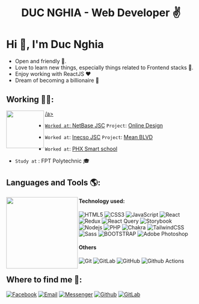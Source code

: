 <h1 align="center">DUC NGHIA - Web Developer ✌️ </h1>

# Hi 👋, I'm Duc Nghia

- Open and friendly 👫.
- Love to learn new things, especially things related to Frontend stacks 📖.
- Enjoy working with ReactJS ❤
- Dream of becoming a billionaire 🐸

 ## Working 👨‍💻:
 <a href="https://github.com/truongDucNghia">
  <img align="left" width="auto" height="100" src="https://octodex.github.com/images/NUX_Octodex.gif">
 /a>

- `Worked at`: [NetBase JSC](https://netbasejsc.com/) `Project`: [Online Design](https://github.com/Printcart)

- `Worked at`: [Inecso JSC](https://www.linkedin.com/company/inecso/) `Project`: [Mean BLVD](https://meanblvd.com/)
 
- `Worked at`: [PHX Smart school](https://www.phx-smartschool.com/home/)
  
- `Study at` : FPT Polytechnic 🎓

  


## Languages and Tools 🌎:

<a href="https://github.com/truongDucNghia"><img align="left" width="190" height="190" src="https://github.com/M0nica/M0nica/blob/main/octomonica/m0nica-octocat-rotating.gif?raw=true"></a>
#### Technology used:
![HTML5](https://img.shields.io/badge/-HTML5-%23E44D27?style=flat-square&logo=html5&logoColor=ffffff)
![CSS3](https://img.shields.io/badge/-CSS3-%231572B6?style=flat-square&logo=css3)
![JavaScript](https://img.shields.io/badge/-JavaScript-%23F7DF1C?style=flat-square&logo=javascript&logoColor=000000&labelColor=%23F7DF1C&color=%23FFCE5A)
![React](https://img.shields.io/badge/-React-%23282C34?style=flat-square&logo=react)
![Redux](https://img.shields.io/badge/redux-%23593d88.svg?style=flat-square&logo=redux&logoColor=white)
![React Query](https://img.shields.io/badge/-React%20Query-FF4154?style=flat-square&logo=react%20query&logoColor=white)
![Storybook](https://img.shields.io/badge/-Storybook-FF4785?style=flat-square&logo=storybook&logoColor=white)
![Nodejs](https://img.shields.io/badge/-Nodejs-black?style=flat-square&logo=Node.js)
![PHP](https://img.shields.io/badge/PHP-777BB4?logo=php&logoColor=white)
![Chakra](https://img.shields.io/badge/chakra-%234ED1C5.svg?style=flat-square&logo=chakraui&logoColor=white)
![TailwindCSS](https://img.shields.io/badge/tailwindcss-%2338B2AC.svg?style=flat-square&logo=tailwind-css&logoColor=white)
![Sass](https://img.shields.io/badge/-Sass-%23CC6699?style=flat-square&logo=sass&logoColor=ffffff)
![BOOTSTRAP](https://img.shields.io/badge/Bootstrap-563D7C?logo=bootstrap&logoColor=white)
![Adobe Photoshop](http://img.shields.io/badge/-Abode%20Photoshop-26C9FF?style=flat-square&logo=adobe-photoshop&logoColor=ffffff)
#### Others
![Git](https://img.shields.io/badge/-Git-%23F05032?style=flat-square&logo=git&logoColor=%23ffffff)
![GitLab](https://img.shields.io/badge/-GitLab-FCA121?style=flat-square&logo=gitlab)
![GitHub](https://img.shields.io/badge/-GitHub-181717?style=flat-square&logo=github)
![Github Actions](http://img.shields.io/badge/-Github%20Actions-2088FF?style=flat-square&logo=github-actions&logoColor=ffffff)


## Where to find me 🤝:
[![Facebook](https://img.shields.io/badge/Facebook-1877F2?logo=Facebook&logoColor=white)](https://www.facebook.com/NghiaTruong02/)
[![Email](https://img.shields.io/badge/Gmail-D14836?logo=gmail&logoColor=white)](mailto:truongducnghia030802@gmail.com)
[![Messenger](https://img.shields.io/badge/Messenger-00B2FF?logo=messenger&logoColor=white)](https://www.facebook.com/NghiaTruong02/)
[![Github](https://img.shields.io/badge/GitHub-100000?logo=github&logoColor=white)](https://github.com/truongDucNghia)
[![GitLab](https://img.shields.io/badge/GitLab-330F63?logo=github&logoColor=white)](https://github.com/truongDucNghia)

